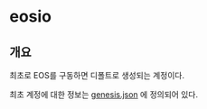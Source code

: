 # eosio

## 개요

최초로 EOS를 구동하면 디폴트로 생성되는 계정이다. 

최초 계정에 대한 정보는 [genesis.json](../g/genesis.json.md) 에 정의되어 있다.


